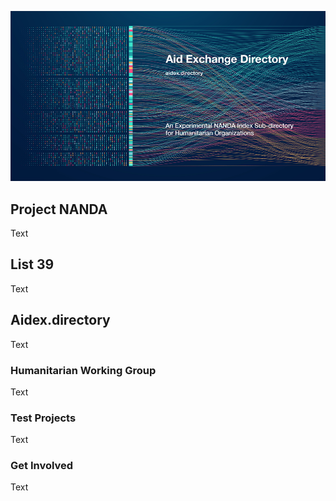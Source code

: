 ![NANDA Sub-directory](https://github.com/Aidex-Directory/About/blob/main/media/AidExchange1000.png)
## Project NANDA

Text

## List 39

Text

## Aidex.directory

Text

### Humanitarian Working Group

Text

### Test Projects

Text

### Get Involved

Text
